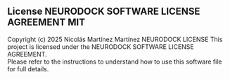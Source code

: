 ## License  NEURODOCK SOFTWARE LICENSE AGREEMENT MIT
 Copyright (c) 2025 Nicolás Martínez Martínez
 NEURODOCK LICENSE
This project is licensed under the NEURODOCK SOFTWARE LICENSE AGREEMENT.  
Please refer to the instructions to understand how to use this software file for full details.
